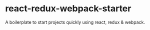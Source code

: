 # react-redux-webpack-starter
A boilerplate to start projects quickly using react, redux &amp; webpack.
